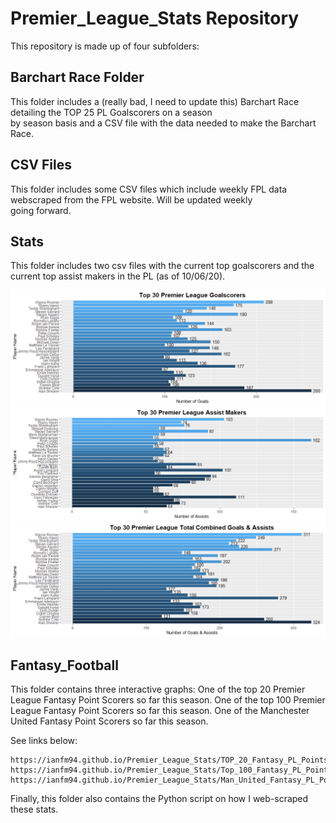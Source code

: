 # Premier_League_Stats Repository

This repository is made up of four subfolders:
 
 ## Barchart Race Folder ##
  This folder includes a (really bad, I need to update this) Barchart Race detailing the TOP 25 PL Goalscorers on a season  \
  by season basis and a CSV file with the data needed to make the Barchart Race.
 
 ## CSV Files ##
  This folder includes some CSV files which include weekly FPL data webscraped from the FPL website. Will be updated weekly \
  going forward.
  
 ## Stats ##
  This folder includes two csv files with the current top goalscorers and the current top assist makers in the PL (as of 10/06/20).
 
  ![Goals](https://github.com/Ianfm94/Premier_League_Stats/blob/master/Stats/Goals.png)
  ![Assists](https://github.com/Ianfm94/Premier_League_Stats/blob/master/Stats/Assists.png)
  ![G&A](https://github.com/Ianfm94/Premier_League_Stats/blob/master/Stats/Combined_G%26A.png)
  
 ## Fantasy_Football ##
  This folder contains three interactive graphs:
   One of the top 20 Premier League Fantasy Point Scorers so far this season.
   One of the top 100 Premier League Fantasy Point Scorers so far this season.
   One of the Manchester United Fantasy Point Scorers so far this season.
   
   See links below:
   
    https://ianfm94.github.io/Premier_League_Stats/TOP_20_Fantasy_PL_Pointscorers.html
    https://ianfm94.github.io/Premier_League_Stats/Top_100_Fantasy_PL_Pointscorers.html 
    https://ianfm94.github.io/Premier_League_Stats/Man_United_Fantasy_PL_Pointscorers.html
 
 Finally, this folder also contains the Python script on how I web-scraped these stats.
  
